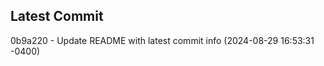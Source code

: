 
## Latest Commit
0b9a220 - Update README with latest commit info (2024-08-29 16:53:31 -0400) <Yunxi-Zhou>
